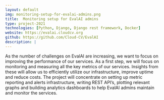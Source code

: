 ```yaml
---
layout: default
img: monitoring-setup-for-evalai-admins.png
title:  Monitoring setup for EvalAI admins
type: project-2021
technologies: [Python, Django, Django rest framework, Docker]
website: https://evalai.cloudcv.org
github: https://github.com/Cloud-CV/EvalAI
description: |
---
```

As the number of challenges on EvalAI are increasing, we want to focus on improving the performance of our services. As a first step, we will focus on monitoring and measuring all the key metrics of our services. Insights from these will allow us to efficiently utilize our infrastructure, improve uptime and reduce costs. The project will concentrate on setting up metric reporting and alerts infrastructure, writing REST API’s, plotting relevant graphs and building analytics dashboards to help EvalAI admins maintain and monitor the services.

